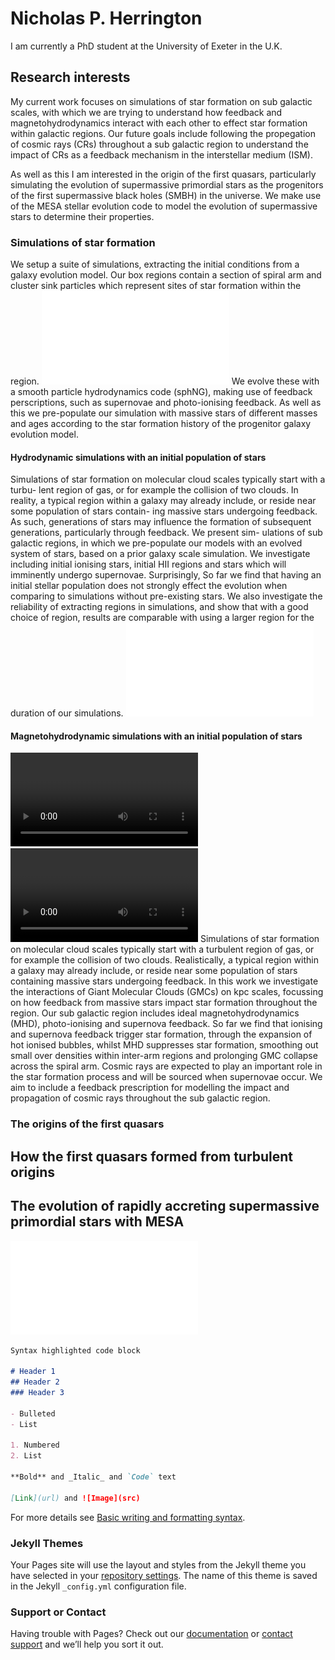 # Nicholas P. Herrington
I am currently a PhD student at the University of Exeter in the U.K.

## Research interests
My current work focuses on simulations of star formation on sub galactic scales, with which we are trying to understand how feedback and magnetohydrodynamics interact with each other to effect star formation within galactic regions. Our future goals include following the propegation of cosmic rays (CRs) throughout a sub galactic region to understand the impact of CRs as a feedback mechanism in the interstellar medium (ISM).

As well as this I am interested in the origin of the first quasars, particularly simulating the evolution of supermassive primordial stars as the progenitors of the first supermassive black holes (SMBH) in the universe. We make use of the MESA stellar evolution code to model the evolution of supermassive stars to determine their properties.  
### Simulations of star formation
We setup a suite of simulations, extracting the initial conditions from a galaxy evolution model. Our box regions contain a section of spiral arm and cluster sink particles which represent sites of star formation within the region.
![Image](f1.pdf)
We evolve these with a smooth particle hydrodynamics code (sphNG), making use of feedback perscriptions, such as supernovae and photo-ionising feedback. As well as this we pre-populate our simulation with massive stars of different masses and ages according to the star formation history of the progenitor galaxy evolution model.
#### Hydrodynamic simulations with an initial population of stars 
Simulations of star formation on molecular cloud scales typically start with a turbu-
lent region of gas, or for example the collision of two clouds. In reality, a typical region
within a galaxy may already include, or reside near some population of stars contain-
ing massive stars undergoing feedback. As such, generations of stars may influence the
formation of subsequent generations, particularly through feedback. We present sim-
ulations of sub galactic regions, in which we pre-populate our models with an evolved
system of stars, based on a prior galaxy scale simulation. We investigate including initial
ionising stars, initial HII regions and stars which will imminently undergo supernovae.
Surprisingly, So far we find that having an initial stellar population does not strongly
effect the evolution when comparing to simulations without pre-existing stars. We also
investigate the reliability of extracting regions in simulations, and show that with a good
choice of region, results are comparable with using a larger region for the duration of
our simulations.
![Image](f4.pdf)
#### Magnetohydrodynamic simulations with an initial population of stars 
![Video](cd_all_models_nofb.mp4)
![Video](modB_all_models_nofb.mp4)
Simulations of star formation on molecular cloud scales typically start with a turbulent region of gas, or for example the collision of two clouds. Realistically, a typical region within a galaxy may already include, or reside near some population of stars containing massive stars undergoing feedback. In this work we investigate the interactions of Giant Molecular Clouds (GMCs) on kpc scales, focussing on how feedback from massive stars impact star formation throughout the region. Our sub galactic region includes ideal magnetohydrodynamics (MHD), photo-ionising and supernova feedback. So far we find that ionising and supernova feedback trigger star formation, through the expansion of hot ionised bubbles, whilst MHD suppresses star formation, smoothing out small over densities within inter-arm regions and prolonging GMC collapse across the spiral arm. Cosmic rays are expected to play an important role in the star formation process and will be sourced when supernovae occur. We aim to include a feedback prescription for modelling the impact and propagation of cosmic rays throughout the sub galactic region.
### The origins of the first quasars
## How the first quasars formed from turbulent origins 

## The evolution of rapidly accreting supermassive primordial stars with MESA
![Image](HR_all_models_new.pdf)

```markdown
Syntax highlighted code block

# Header 1
## Header 2
### Header 3

- Bulleted
- List

1. Numbered
2. List

**Bold** and _Italic_ and `Code` text

[Link](url) and ![Image](src)
```

For more details see [Basic writing and formatting syntax](https://docs.github.com/en/github/writing-on-github/getting-started-with-writing-and-formatting-on-github/basic-writing-and-formatting-syntax).

### Jekyll Themes

Your Pages site will use the layout and styles from the Jekyll theme you have selected in your [repository settings](https://github.com/npherrington/npherrington.github.io/settings/pages). The name of this theme is saved in the Jekyll `_config.yml` configuration file.

### Support or Contact

Having trouble with Pages? Check out our [documentation](https://docs.github.com/categories/github-pages-basics/) or [contact support](https://support.github.com/contact) and we’ll help you sort it out.
